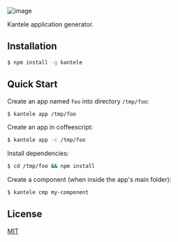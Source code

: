 ![image](https://cloud.githubusercontent.com/assets/433707/6455877/d6582376-c162-11e4-992a-68129b0fc96a.png)


Kantele application generator.

## Installation

```sh
$ npm install -g kantele
```

## Quick Start

Create an app named `foo` into directory `/tmp/foo`:

```bash
$ kantele app /tmp/foo

```

Create an app in coffeescript:

```bash
$ kantele app -c /tmp/foo
```

Install dependencies:

```bash
$ cd /tmp/foo && npm install
```

Create a component (when inside the app's main folder):

```bash
$ kantele cmp my-component

```

## License

[MIT](LICENSE)
